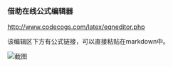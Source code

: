 ### 借助在线公式编辑器

http://www.codecogs.com/latex/eqneditor.php

该编辑区下方有公式链接，可以直接粘贴在markdown中。

![截图](/learning-python/2018-4-6-17-37-19.jpg "网页")




